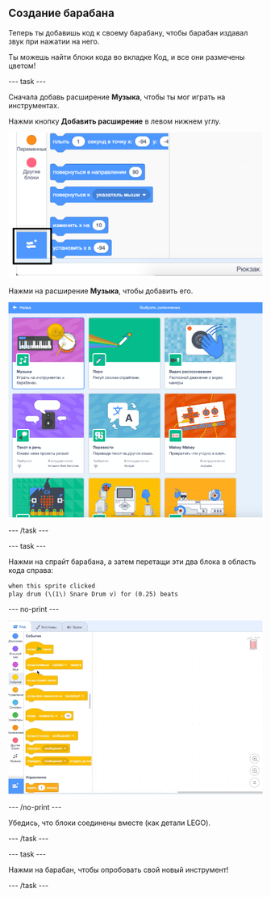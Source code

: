 ## Создание барабана

Теперь ты добавишь код к своему барабану, чтобы барабан издавал звук при нажатии на него.

Ты можешь найти блоки кода во вкладке Код, и все они размечены цветом!

--- task ---

Сначала добавь расширение **Музыка**, чтобы ты мог играть на инструментах.

Нажми кнопку **Добавить расширение** в левом нижнем углу.

![кнопка добавления расширения выделена](images/add-extension-annotated.png)

Нажми на расширение **Музыка**, чтобы добавить его.

![расширение музыка выделено](images/click-music-annotated.png)

--- /task ---

--- task ---

Нажми на спрайт барабана, а затем перетащи эти два блока в область кода справа:

```blocks3
when this sprite clicked
play drum (\(1\) Snare Drum v) for (0.25) beats
```

--- no-print ---

![снимок экрана](images/connect-block.gif)

--- /no-print ---

Убедись, что блоки соединены вместе (как детали LEGO).

--- /task ---

--- task ---

Нажми на барабан, чтобы опробовать свой новый инструмент!

--- /task ---